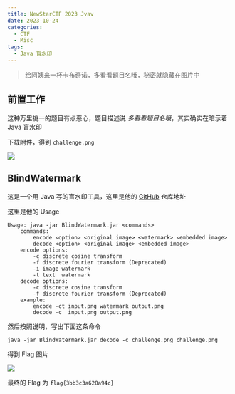 ```yaml
---
title: NewStarCTF 2023 Jvav
date: 2023-10-24
categories:
  - CTF
  - Misc
tags:
  - Java 盲水印
---
```


> 给阿姨来一杯卡布奇诺，多看看题目名哦，秘密就隐藏在图片中

## 前置工作

这种万里挑一的题目有点恶心，题目描述说 *多看看题目名哦*，其实确实在暗示着 Java 盲水印

下载附件，得到 `challenge.png`

![](https://z1.ax1x.com/2023/10/13/pipK9IA.png)

## BlindWatermark

这是一个用 Java 写的盲水印工具，这里是他的 [GitHub](https://github.com/ww23/BlindWatermark) 仓库地址

这里是他的 Usage

```
Usage: java -jar BlindWatermark.jar <commands>
    commands:
        encode <option> <original image> <watermark> <embedded image>
        decode <option> <original image> <embedded image>
    encode options:
        -c discrete cosine transform
        -f discrete fourier transform (Deprecated)
        -i image watermark
        -t text  watermark
    decode options:
        -c discrete cosine transform
        -f discrete fourier transform (Deprecated)
    example:
        encode -ct input.png watermark output.png
        decode -c  input.png output.png
```

然后按照说明，写出下面这条命令

```
java -jar BlindWatermark.jar decode -c challenge.png challenge.png
```

得到 Flag 图片

![](https://z1.ax1x.com/2023/10/13/pipK8MT.png)

最终的 Flag 为 `flag{3bb3c3a628a94c}`